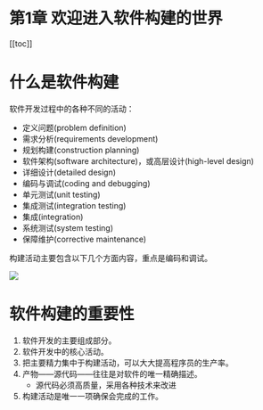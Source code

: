 # 第1章 欢迎进入软件构建的世界

[[toc]]

# 什么是软件构建

软件开发过程中的各种不同的活动：

* 定义问题(problem definition)
* 需求分析(requirements development)
* 规划构建(construction planning)
* 软件架构(software architecture)，或高层设计(high-level design)
* 详细设计(detailed design)
* 编码与调试(coding and debugging)
* 单元测试(unit testing)
* 集成测试(integration testing)
* 集成(integration)
* 系统测试(system testing)
* 保障维护(corrective maintenance)

构建活动主要包含以下几个方面内容，重点是编码和调试。

![](/_images/book-note/codeComplete/软件开发图.png)

# 软件构建的重要性

1. 软件开发的主要组成部分。
2. 软件开发中的核心活动。
3. 把主要精力集中于构建活动，可以大大提高程序员的生产率。
4. 产物——源代码——往往是对软件的唯一精确描述。
    * 源代码必须高质量，采用各种技术来改进
5. 构建活动是唯一一项确保会完成的工作。